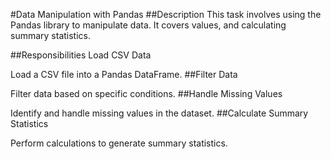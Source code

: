 #Data Manipulation with Pandas
##Description
This task involves using the Pandas library to manipulate data. It covers values, and calculating summary statistics.

##Responsibilities
Load CSV Data

Load a CSV file into a Pandas DataFrame.
##Filter Data

Filter data based on specific conditions.
##Handle Missing Values

Identify and handle missing values in the dataset.
##Calculate Summary Statistics

Perform calculations to generate summary statistics.
